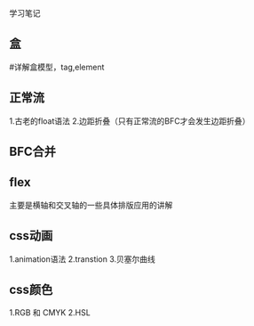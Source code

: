学习笔记

## 盒
#详解盒模型，tag,element

## 正常流
1.古老的float语法
2.边距折叠（只有正常流的BFC才会发生边距折叠）

## BFC合并

## flex
主要是横轴和交叉轴的一些具体排版应用的讲解

## css动画
1.animation语法
2.transtion
3.贝塞尔曲线

## css颜色
1.RGB 和 CMYK
2.HSL